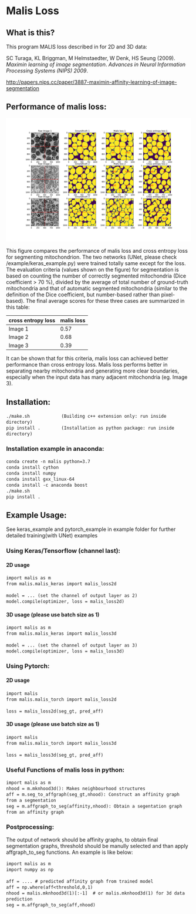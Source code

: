 # Malis Loss

## What is this?
This program MALIS loss described in for 2D and 3D data:

SC Turaga, KL Briggman, M Helmstaedter, W Denk, HS Seung (2009). *Maximin learning of image segmentation*. _Advances in Neural Information Processing Systems (NIPS) 2009_.

http://papers.nips.cc/paper/3887-maximin-affinity-learning-of-image-segmentation

## Performance of malis loss:
![image](https://github.com/HelmholtzAI-Consultants-Munich/Malis-Loss/blob/master/README_files/result.png)

This figure compares the performance of malis loss and cross entropy loss for segmenting mitochondrion. The two networks (UNet, please check /example/keras_example.py) were trained totally same except for the loss. The evaluation criteria (values shown on the figure) for segmentation is based on counting the number of correctly segmented mitochondria (Dice coefficient > 70 %), divided by the average of total number of ground-truth mitochondria and that of automatic segmented mitochondria (similar to the definition of the Dice coefficient, but number-based rather than pixel-based). The final average scores for these three cases are summarized in this table:


| cross entropy loss  | malis loss |
| ------------- | ------------- |
Image 1 | 0.57  | 0.71  |
Image 2 | 0.68  | 0.80  |
Image 3 | 0.39  | 0.77  |

It can be shown that for this criteria, malis loss can achieved better performance than cross entropy loss. Malis loss performs better in separating nearby mitochondria and generating more clear boundaries, especially when the input data has many adjacent mitochondria (eg. Image 3).


## Installation:
```
./make.sh            (Building c++ extension only: run inside directory)
pip install .        (Installation as python package: run inside directory)
```


### Installation example in anaconda:
```
conda create -n malis python=3.7
conda install cython
conda install numpy
conda install gxx_linux-64
conda install -c anaconda boost
./make.sh
pip install .
```

## Example Usage:
See keras_example and pytorch_example in example folder for further detailed training(with UNet) examples
### Using Keras/Tensorflow (channel last):

#### 2D usage
```
import malis as m
from malis.malis_keras import malis_loss2d

model = ... (set the channel of output layer as 2)
model.compile(optimizer, loss = malis_loss2d)
```

#### 3D usage (please use batch size as 1)
```
import malis as m
from malis.malis_keras import malis_loss3d

model = ... (set the channel of output layer as 3)
model.compile(optimizer, loss = malis_loss3d)
```

### Using Pytorch: 
#### 2D usage
```
import malis
from malis.malis_torch import malis_loss2d
    
loss = malis_loss2d(seg_gt, pred_aff)
```
#### 3D usage (please use batch size as 1)
```
import malis
from malis.malis_torch import malis_loss3d
    
loss = malis_loss3d(seg_gt, pred_aff)
```

### Useful Functions of malis loss in python:
```
import malis as m
nhood = m.mknhood3d(): Makes neighbourhood structures
aff = m.seg_to_affgraph(seg_gt,nhood): Construct an affinity graph from a segmentation
seg = m.affgraph_to_seg(affinity,nhood): Obtain a segentation graph from an affinity graph
```
### Postprocessing:
The output of network should be affinity graphs, to obtain final segmentation graphs, threshold should be manully selected and than apply affgraph_to_seg functions. An example is like below:
```
import malis as m
import numpy as np

aff = .... # predicted affinity graph from trained model
aff = np.where(aff<threshold,0,1)
nhood = malis.mknhood3d(1)[:-1]  # or malis.mknhood3d(1) for 3d data prediction
seg = m.affgraph_to_seg(aff,nhood)
```
